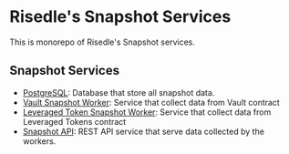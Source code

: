 # Risedle's Snapshot Services

This is monorepo of Risedle's Snapshot services.

## Snapshot Services

- [PostgreSQL](./postgresql): Database that store all snapshot data.
- [Vault Snapshot Worker](./vault-snapshot-worker): Service that collect data from Vault contract
- [Leveraged Token Snapshot Worker](./lt-snapshot-worker): Service that collect data from Leveraged Tokens contract
- [Snapshot API](./snapshot-api): REST API service that serve data collected by the workers.
